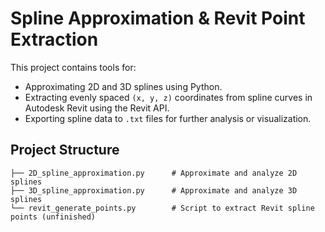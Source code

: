 # Spline Approximation & Revit Point Extraction

This project contains tools for:

- Approximating 2D and 3D splines using Python.
- Extracting evenly spaced `(x, y, z)` coordinates from spline curves in Autodesk Revit using the Revit API.
- Exporting spline data to `.txt` files for further analysis or visualization.

## Project Structure

```
├── 2D_spline_approximation.py      # Approximate and analyze 2D splines
├── 3D_spline_approximation.py      # Approximate and analyze 3D splines
└── revit_generate_points.py        # Script to extract Revit spline points (unfinished)
```
